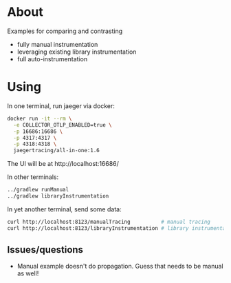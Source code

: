 
# About

Examples for comparing and contrasting

* fully manual instrumentation
* leveraging existing library instrumentation
* full auto-instrumentation

# Using

In one terminal, run jaeger via docker:
```bash
docker run -it --rm \
  -e COLLECTOR_OTLP_ENABLED=true \
  -p 16686:16686 \
  -p 4317:4317 \
  -p 4318:4318 \
  jaegertracing/all-in-one:1.6
```

The UI will be at http://localhost:16686/


In other terminals:
```bash
../gradlew runManual
../gradlew libraryInstrumentation
```

In yet another terminal, send some data:
```bash
curl http://localhost:8123/manualTracing          # manual tracing 
curl http://localhost:8123/libraryInstrumentation # library instrumentation 
```

## Issues/questions

* Manual example doesn't do propagation. Guess that needs to be manual as well!